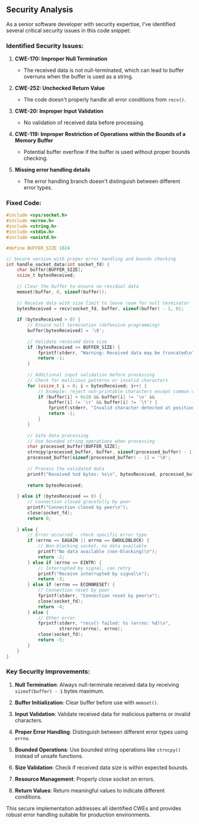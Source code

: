 ## Security Analysis

As a senior software developer with security expertise, I've identified several critical security issues in this code snippet:

### Identified Security Issues:

1. **CWE-170: Improper Null Termination**
   - The received data is not null-terminated, which can lead to buffer overruns when the buffer is used as a string.

2. **CWE-252: Unchecked Return Value**
   - The code doesn't properly handle all error conditions from `recv()`.

3. **CWE-20: Improper Input Validation**
   - No validation of received data before processing.

4. **CWE-119: Improper Restriction of Operations within the Bounds of a Memory Buffer**
   - Potential buffer overflow if the buffer is used without proper bounds checking.

5. **Missing error handling details**
   - The error handling branch doesn't distinguish between different error types.

### Fixed Code:

```c
#include <sys/socket.h>
#include <errno.h>
#include <string.h>
#include <stdio.h>
#include <unistd.h>

#define BUFFER_SIZE 1024

// Secure version with proper error handling and bounds checking
int handle_socket_data(int socket_fd) {
    char buffer[BUFFER_SIZE];
    ssize_t bytesReceived;
    
    // Clear the buffer to ensure no residual data
    memset(buffer, 0, sizeof(buffer));
    
    // Receive data with size limit to leave room for null terminator
    bytesReceived = recv(socket_fd, buffer, sizeof(buffer) - 1, 0);
    
    if (bytesReceived > 0) {
        // Ensure null termination (defensive programming)
        buffer[bytesReceived] = '\0';
        
        // Validate received data size
        if (bytesReceived >= BUFFER_SIZE) {
            fprintf(stderr, "Warning: Received data may be truncated\n");
            return -1;
        }
        
        // Additional input validation before processing
        // Check for malicious patterns or invalid characters
        for (ssize_t i = 0; i < bytesReceived; i++) {
            // Example: reject non-printable characters except common whitespace
            if (buffer[i] < 0x20 && buffer[i] != '\n' && 
                buffer[i] != '\r' && buffer[i] != '\t') {
                fprintf(stderr, "Invalid character detected at position %zd\n", i);
                return -1;
            }
        }
        
        // Safe data processing
        // Use bounded string operations when processing
        char processed_buffer[BUFFER_SIZE];
        strncpy(processed_buffer, buffer, sizeof(processed_buffer) - 1);
        processed_buffer[sizeof(processed_buffer) - 1] = '\0';
        
        // Process the validated data
        printf("Received %zd bytes: %s\n", bytesReceived, processed_buffer);
        
        return bytesReceived;
        
    } else if (bytesReceived == 0) {
        // Connection closed gracefully by peer
        printf("Connection closed by peer\n");
        close(socket_fd);
        return 0;
        
    } else {
        // Error occurred - check specific error type
        if (errno == EAGAIN || errno == EWOULDBLOCK) {
            // Non-blocking socket, no data available
            printf("No data available (non-blocking)\n");
            return -2;
        } else if (errno == EINTR) {
            // Interrupted by signal, can retry
            printf("Receive interrupted by signal\n");
            return -3;
        } else if (errno == ECONNRESET) {
            // Connection reset by peer
            fprintf(stderr, "Connection reset by peer\n");
            close(socket_fd);
            return -4;
        } else {
            // Other error
            fprintf(stderr, "recv() failed: %s (errno: %d)\n", 
                    strerror(errno), errno);
            close(socket_fd);
            return -5;
        }
    }
}
```

### Key Security Improvements:

1. **Null Termination**: Always null-terminate received data by receiving `sizeof(buffer) - 1` bytes maximum.

2. **Buffer Initialization**: Clear buffer before use with `memset()`.

3. **Input Validation**: Validate received data for malicious patterns or invalid characters.

4. **Proper Error Handling**: Distinguish between different error types using `errno`.

5. **Bounded Operations**: Use bounded string operations like `strncpy()` instead of unsafe functions.

6. **Size Validation**: Check if received data size is within expected bounds.

7. **Resource Management**: Properly close socket on errors.

8. **Return Values**: Return meaningful values to indicate different conditions.

This secure implementation addresses all identified CWEs and provides robust error handling suitable for production environments.